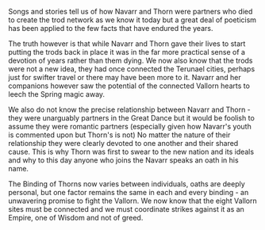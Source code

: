 Songs and stories tell us of how Navarr and Thorn were partners who died to create the trod network as we know it today but a great deal of poeticism has been applied to the few facts that have endured the years.

The truth however is that while Navarr and Thorn gave their lives to start putting the trods back in place it was in the far more practical sense of a devotion of years rather than them dying. We now also know that the trods were not a new idea, they had once connected the Terunael cities, perhaps just for swifter travel or there may have been more to it. Navarr and her companions however saw the potential of the connected Vallorn hearts to leech the Spring magic away.

We also do not know the precise relationship between Navarr and Thorn - they were unarguably partners in the Great Dance but it would be foolish to assume they were romantic partners (especially given how Navarr's youth is commented upon but Thorn's is not) No matter the nature of their relationship they were clearly devoted to one another and their shared cause. This is why Thorn was first to swear to the new nation and its ideals and why to this day anyone who joins the Navarr speaks an oath in his name.

The Binding of Thorns now varies between individuals, oaths are deeply personal, but one factor remains the same in each and every binding - an unwavering promise to fight the Vallorn. We now know that the eight Vallorn sites must be connected and we must coordinate strikes against it as an Empire, one of Wisdom and not of greed.
